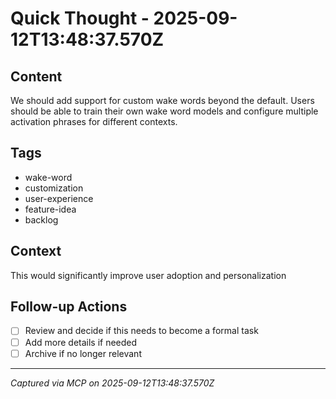 # Quick Thought - 2025-09-12T13:48:37.570Z

## Content
We should add support for custom wake words beyond the default. Users should be able to train their own wake word models and configure multiple activation phrases for different contexts.

## Tags
- wake-word
- customization
- user-experience
- feature-idea
- backlog

## Context
This would significantly improve user adoption and personalization

## Follow-up Actions
- [ ] Review and decide if this needs to become a formal task
- [ ] Add more details if needed
- [ ] Archive if no longer relevant

---
*Captured via MCP on 2025-09-12T13:48:37.570Z*
